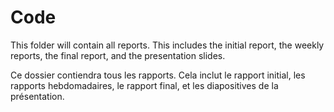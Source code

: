 # Code

This folder will contain all reports. This includes the initial report, the weekly reports, the final report, and the presentation slides.

Ce dossier contiendra tous les rapports. Cela inclut le rapport initial, les rapports hebdomadaires, le rapport final, et les diapositives de la présentation.
